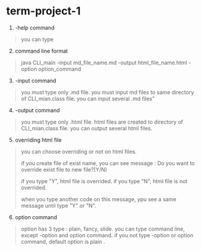 # term-project-1
1. -help command
> you can type 

2. command line format 
> java CLI_main -input md_file_name.md -output html_file_name.html -option option_command

3. -input command
> you must type only .md file.
> you must input md files to same directory of CLI_mian.class file.
> you can input several .md files"

4. -output command
> you must type only .html file.
> html files are created to directory of CLI_mian.class file.
> you can output several html files.

5. overriding html file
> you can choose overriding or not on html files.
>
> if you create file of exist name, you can see message :
> Do you want to override exist file to new file?(Y/N)
>
> if you type "Y", html file is overrided.
> if you type "N", html file is not overrided.
>
> when you type another code on this message, ypu see a same message until type "Y" or "N".

6. option command
> option has 3 type : plain, fancy, slide.
> you can type command line, except -option and option command.
> if you not type -option or option command, default option is plain .

